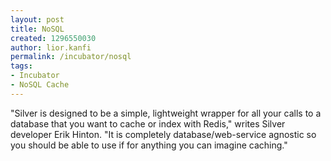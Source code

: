 ```yaml
---
layout: post
title: NoSQL
created: 1296550030
author: lior.kanfi
permalink: /incubator/nosql
tags:
- Incubator
- NoSQL Cache
---
```

<p>&quot;Silver is designed to be a simple, lightweight wrapper for all your  calls to a database that you want to cache or index with Redis,&quot; writes  Silver developer Erik Hinton. &quot;It is completely database/web-service  agnostic so you should be able to use if for anything you can imagine  caching.&quot;</p>
